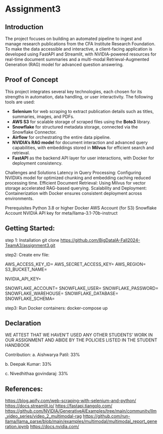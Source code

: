 # Assignment3


## Introduction

The project focuses on building an automated pipeline to ingest and manage research publications from the CFA Institute Research Foundation. To make the data accessible and interactive, a client-facing application is developed using FastAPI and Streamlit, with NVIDIA-powered resources for real-time document summaries and a multi-modal Retrieval-Augmented Generation (RAG) model for advanced question answering. 

## Proof of Concept

This project integrates several key technologies, each chosen for its strengths in automation, data handling, or user interactivity. The following tools are used:

- **Selenium** for web scraping to extract publication details such as titles, summaries, images, and PDFs.
- **AWS S3** for scalable storage of scraped files using the **Boto3** library.
- **Snowflake** for structured metadata storage, connected via the Snowflake Connector.
- **Airflow** for orchestrating the entire data pipeline.
- **NVIDIA’s RAG model** for document interaction and advanced query capabilities, with embeddings stored in **Milvus** for efficient search and retrieval.
- **FastAPI** as the backend API layer for user interactions, with Docker for deployment consistency.

Challenges and Solutions
Latency in Query Processing: Configuring NVIDIA’s model for optimized chunking and embedding caching reduced processing time.
Efficient Document Retrieval: Using Milvus for vector storage accelerated RAG-based querying.
Scalability and Deployment: Containerization with Docker ensures consistent deployment across environments.

Prerequisites
Python 3.8 or higher
Docker
AWS Account (for S3)
Snowflake Account
NVIDIA API key for meta/llama-3.1-70b-instruct

## Getting Started:
step 1: Installation
git clone https://github.com/BigDataIA-Fall2024-TeamA3/assignment3.git


step2: Create env file:

AWS_ACCESS_KEY_ID=
AWS_SECRET_ACCESS_KEY=
AWS_REGION=
S3_BUCKET_NAME=

NVIDIA_API_KEY=

SNOWFLAKE_ACCOUNT=
SNOWFLAKE_USER=
SNOWFLAKE_PASSWORD=
SNOWFLAKE_WAREHOUSE=
SNOWFLAKE_DATABASE=
SNOWFLAKE_SCHEMA=


step3:
Run Docker containers:
docker-compose up

## Declaration
WE ATTEST THAT WE HAVEN’T USED ANY OTHER STUDENTS’ WORK IN OUR ASSIGNMENT AND ABIDE BY THE POLICIES LISTED IN THE STUDENT HANDBOOK

Contribution:
a. Aishwarya Patil: 33%

b. Deepak Kumar: 33%

c. Nivedhithaa govindaraj: 33%

## References: 
https://blog.apify.com/web-scraping-with-selenium-and-python/
https://docs.streamlit.io/
https://fastapi.tiangolo.com/
https://github.com/NVIDIA/GenerativeAIExamples/tree/main/community/llm_video_series/video_2_multimodal-rag
https://github.com/run-llama/llama_parse/blob/main/examples/multimodal/multimodal_report_generation.ipynb
https://docs.nvidia.com/
